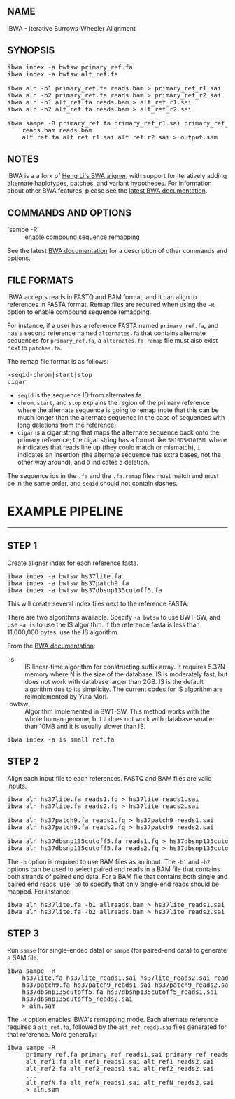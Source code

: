 ## NAME
iBWA - Iterative Burrows-Wheeler Alignment

## SYNOPSIS
<pre class='terminal'>ibwa index -a bwtsw primary_ref.fa
ibwa index -a bwtsw alt_ref.fa

ibwa aln -b1 primary_ref.fa reads.bam > primary_ref_r1.sai
ibwa aln -b2 primary_ref.fa reads.bam > primary_ref_r2.sai
ibwa aln -b1 alt_ref.fa reads.bam > alt_ref_r1.sai
ibwa aln -b2 alt_ref.fa reads.bam > alt_ref_r2.sai

ibwa sampe -R primary_ref.fa primary_ref_r1.sai primary_ref_r2.sai
    reads.bam reads.bam
    alt_ref.fa alt_ref_r1.sai alt_ref_r2.sai > output.sam</pre>

## NOTES
iBWA is a a fork of [Heng Li's BWA aligner](http://bio-bwa.sourceforge.net), with support for iteratively adding alternate haplotypes, patches, and variant hypotheses. For information about other BWA features, please see the [latest BWA documentation](http://bio-bwa.sourceforge.net/bwa.shtml).

## COMMANDS AND OPTIONS
<dl>
<dt markdown='1'>`sampe -R`</dt>
<dd>enable compound sequence remapping</dd>
</dl>

See the latest [BWA documentation](http://bio-bwa.sourceforge.net/bwa.shtml) for a description of other commands and options. 

## FILE FORMATS

iBWA accepts reads in FASTQ and BAM format, and it can align to references in FASTA format. Remap files are required when using the `-R` option to enable compound sequence remapping.

For instance, if a user has a reference FASTA named `primary_ref.fa`, and has a second reference named `alternates.fa` that contains alternate sequences for `primary_ref.fa`, a `alternates.fa.remap` file must also exist next to `patches.fa`.

The remap file format is as follows:

<pre class='terminal'>&gt;seqid-chrom|start|stop
cigar</pre>

* `seqid` is the sequence ID from alternates.fa
* `chrom`, `start`, and `stop` explains the region of the primary reference where the alternate sequence is going to remap (note that this can be much longer than the alternate sequence in the case of sequences with long deletions from the reference)
* `cigar` is a cigar string that maps the alternate sequence back onto the primary reference; the cigar string has a format like `5M10D5M10I5M`, where `M` indicates that reads line up (they could match or mismatch), `I` indicates an insertion (the alternate sequence has extra bases, not the other way around), and `D` indicates a deletion.

The sequence ids in the `.fa` and the `.fa.remap` files must match and must be in the same order, and `seqid` should not contain dashes.

# EXAMPLE PIPELINE

---

## STEP 1
Create aligner index for each reference fasta.

<pre class='terminal'>
ibwa index -a bwtsw hs37lite.fa
ibwa index -a bwtsw hs37patch9.fa
ibwa index -a bwtsw hs37dbsnp135cutoff5.fa
</pre>

This will create several index files next to the reference FASTA.

There are two algorithms available. Specify `-a bwtsw` to use BWT-SW, and use `-a is` to use the IS algorithm. If the reference fasta is less than 11,000,000 bytes, use the IS algorithm.

From the [BWA documentation](http://bio-bwa.sourceforge.net/bwa.shtml#3):
<dl>
<dt markdown='1'>`is`</dt>
<dd>IS linear-time algorithm for constructing suffix array. It requires 5.37N memory where N is the size of the database. IS is moderately fast, but does not work with database larger than 2GB. IS is the default algorithm due to its simplicity. The current codes for IS algorithm are reimplemented by Yuta Mori.</dd>
<dt markdown='1'>`bwtsw`</dt>
<dd>Algorithm implemented in BWT-SW. This method works with the whole human genome, but it does not work with database smaller than 10MB and it is usually slower than IS.</dd>
</dl>

<pre class='terminal'>
ibwa index -a is small_ref.fa
</pre>

## STEP 2
Align each input file to each references. FASTQ and BAM files are valid inputs.

<pre class='terminal'>
ibwa aln hs37lite.fa reads1.fq > hs37lite_reads1.sai
ibwa aln hs37lite.fa reads2.fq > hs37lite_reads2.sai

ibwa aln hs37patch9.fa reads1.fq > hs37patch9_reads1.sai
ibwa aln hs37patch9.fa reads2.fq > hs37patch9_reads2.sai

ibwa aln hs37dbsnp135cutoff5.fa reads1.fq > hs37dbsnp135cutoff5_reads1.sai
ibwa aln hs37dbsnp135cutoff5.fa reads2.fq > hs37dbsnp135cutoff5_reads2.sai
</pre>

The `-b` option is required to use BAM files as an input. The `-b1` and `-b2` options can be used to select paired end reads in a BAM file that contains both strands of paired end data. For a BAM file that contains both single and paired end reads, use `-b0` to specify that only single-end reads should be mapped. For instance:

<pre class='terminal'>
ibwa aln hs37lite.fa -b1 allreads.bam > hs37lite_reads1.sai
ibwa aln hs37lite.fa -b2 allreads.bam > hs37lite_reads2.sai
</pre>

## STEP 3
Run `samse` (for single-ended data) or `sampe` (for paired-end data) to generate a SAM file.

<pre class='terminal'>
ibwa sampe -R
    hs37lite.fa hs37lite_reads1.sai hs37lite_reads2.sai reads1.fq reads2.fq
    hs37patch9.fa hs37patch9_reads1.sai hs37patch9_reads2.sai
    hs37dbsnp135cutoff5.fa hs37dbsnp135cutoff5_reads1.sai
    hs37dbsnp135cutoff5_reads2.sai
    > aln.sam
</pre>

The `-R` option enables iBWA's remapping mode. Each alternate reference requires a `alt_ref.fa`, followed by the `alt_ref_reads.sai` files generated for that reference. More generally:

<pre class='terminal'>
ibwa sampe -R
     primary_ref.fa primary_ref_reads1.sai primary_ref_reads2.sai reads1.fq reads2.fq
     alt_ref1.fa alt_ref1_reads1.sai alt_ref1_reads2.sai
     alt_ref2.fa alt_ref2_reads1.sai alt_ref2_reads2.sai
     ...
     alt_refN.fa alt_refN_reads1.sai alt_refN_reads2.sai
     > aln.sam
</pre>

